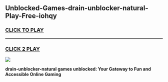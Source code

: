 
## Unblocked-Games-drain-unblocker-natural-Play-Free-iohqy
<h3>
<a href="https://premium76.site?title=drain-unblocker-natural&ref=23A">CLICK TO PLAY</a></h3>
<hr>

<h3>
<a href="https://premium76.site?title=drain-unblocker-natural&ref=23A">CLICK 2 PLAY</a>
  
</h3>

<a href="https://premium76.site?title=drain-unblocker-natural&ref=23A"><img src="https://clearcache.store/games.png"></a>


**drain-unblocker-natural games unblocked: Your Gateway to Fun and Accessible Online Gaming**
